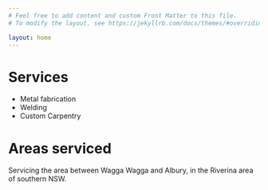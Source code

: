 ```yaml
---
# Feel free to add content and custom Front Matter to this file.
# To modify the layout, see https://jekyllrb.com/docs/themes/#overriding-theme-defaults

layout: home
---
```


# Services

* Metal fabrication
* Welding
* Custom Carpentry

# Areas serviced

Servicing the area between Wagga Wagga and Albury, in the Riverina area of southern NSW.
